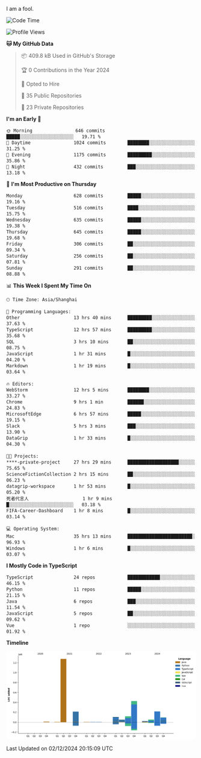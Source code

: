 I am a fool.

<!--START_SECTION:waka-->
![Code Time](http://img.shields.io/badge/Code%20Time-2%2C181%20hrs%2048%20mins-blue)

![Profile Views](http://img.shields.io/badge/Profile%20Views-0-blue)

**🐱 My GitHub Data** 

> 📦 409.8 kB Used in GitHub's Storage 
 > 
> 🏆 0 Contributions in the Year 2024
 > 
> 💼 Opted to Hire
 > 
> 📜 35 Public Repositories 
 > 
> 🔑 23 Private Repositories 
 > 
**I'm an Early 🐤** 

```text
🌞 Morning                646 commits         █████░░░░░░░░░░░░░░░░░░░░   19.71 % 
🌆 Daytime                1024 commits        ████████░░░░░░░░░░░░░░░░░   31.25 % 
🌃 Evening                1175 commits        █████████░░░░░░░░░░░░░░░░   35.86 % 
🌙 Night                  432 commits         ███░░░░░░░░░░░░░░░░░░░░░░   13.18 % 
```
📅 **I'm Most Productive on Thursday** 

```text
Monday                   628 commits         █████░░░░░░░░░░░░░░░░░░░░   19.16 % 
Tuesday                  516 commits         ████░░░░░░░░░░░░░░░░░░░░░   15.75 % 
Wednesday                635 commits         █████░░░░░░░░░░░░░░░░░░░░   19.38 % 
Thursday                 645 commits         █████░░░░░░░░░░░░░░░░░░░░   19.68 % 
Friday                   306 commits         ██░░░░░░░░░░░░░░░░░░░░░░░   09.34 % 
Saturday                 256 commits         ██░░░░░░░░░░░░░░░░░░░░░░░   07.81 % 
Sunday                   291 commits         ██░░░░░░░░░░░░░░░░░░░░░░░   08.88 % 
```


📊 **This Week I Spent My Time On** 

```text
🕑︎ Time Zone: Asia/Shanghai

💬 Programming Languages: 
Other                    13 hrs 40 mins      █████████░░░░░░░░░░░░░░░░   37.63 % 
TypeScript               12 hrs 57 mins      █████████░░░░░░░░░░░░░░░░   35.68 % 
SQL                      3 hrs 10 mins       ██░░░░░░░░░░░░░░░░░░░░░░░   08.75 % 
JavaScript               1 hr 31 mins        █░░░░░░░░░░░░░░░░░░░░░░░░   04.20 % 
Markdown                 1 hr 19 mins        █░░░░░░░░░░░░░░░░░░░░░░░░   03.64 % 

🔥 Editors: 
WebStorm                 12 hrs 5 mins       ████████░░░░░░░░░░░░░░░░░   33.27 % 
Chrome                   9 hrs 1 min         ██████░░░░░░░░░░░░░░░░░░░   24.83 % 
MicrosoftEdge            6 hrs 57 mins       █████░░░░░░░░░░░░░░░░░░░░   19.15 % 
Slack                    5 hrs 3 mins        ███░░░░░░░░░░░░░░░░░░░░░░   13.90 % 
DataGrip                 1 hr 33 mins        █░░░░░░░░░░░░░░░░░░░░░░░░   04.30 % 

🐱‍💻 Projects: 
****-private-project     27 hrs 29 mins      ███████████████████░░░░░░   75.65 % 
ScienceFictionCollection 2 hrs 15 mins       ██░░░░░░░░░░░░░░░░░░░░░░░   06.23 % 
datagrip-workspace       1 hr 53 mins        █░░░░░░░░░░░░░░░░░░░░░░░░   05.20 % 
死者代言人                    1 hr 9 mins         █░░░░░░░░░░░░░░░░░░░░░░░░   03.18 % 
FIFA-Career-Dashboard    1 hr 8 mins         █░░░░░░░░░░░░░░░░░░░░░░░░   03.14 % 

💻 Operating System: 
Mac                      35 hrs 13 mins      ████████████████████████░   96.93 % 
Windows                  1 hr 6 mins         █░░░░░░░░░░░░░░░░░░░░░░░░   03.07 % 
```

**I Mostly Code in TypeScript** 

```text
TypeScript               24 repos            ████████████░░░░░░░░░░░░░   46.15 % 
Python                   11 repos            █████░░░░░░░░░░░░░░░░░░░░   21.15 % 
Java                     6 repos             ███░░░░░░░░░░░░░░░░░░░░░░   11.54 % 
JavaScript               5 repos             ██░░░░░░░░░░░░░░░░░░░░░░░   09.62 % 
Vue                      1 repo              ░░░░░░░░░░░░░░░░░░░░░░░░░   01.92 % 
```



**Timeline**

![Lines of Code chart](https://raw.githubusercontent.com/VeejaLiu/VeejaLiu/master/assets/bar_graph.png)


 Last Updated on 02/12/2024 20:15:09 UTC
<!--END_SECTION:waka-->
